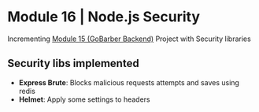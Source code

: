 # Module 16 | Node.js Security

Incrementing <a href="https://github.com/AugustoMarcelo/" target="_blank" rel="noopener noreferrer">Module 15 (GoBarber Backend)</a> Project with Security libraries

## Security libs implemented
- <strong>Express Brute</strong>: Blocks malicious requests attempts and saves using redis
- <strong>Helmet</strong>: Apply some settings to headers
